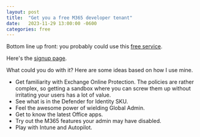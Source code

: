 ```yaml
---
layout: post
title:  "Get you a free M365 developer tenant"
date:   2023-11-29 13:00:00 -0600
categories: free
---
```


Bottom line up front: you probably could use this [free service][link].

Here's the [signup page][link2].

What could you do with it? Here are some ideas based on how I use mine.

- Get familiarity with Exchange Online Protection. The policies are rather complex, so getting a sandbox where you can screw them up without irritating your users has a lot of value.
- See what is in the Defender for Identity SKU.
- Feel the awesome power of wielding Global Admin.
- Get to know the latest Office apps.
- Try out the M365 features your admin may have disabled.
- Play with Intune and Autopilot.

[link]: https://learn.microsoft.com/en-us/entra/verified-id/how-to-create-a-free-developer-account
[link2]: https://developer.microsoft.com/en-us/microsoft-365/dev-program
